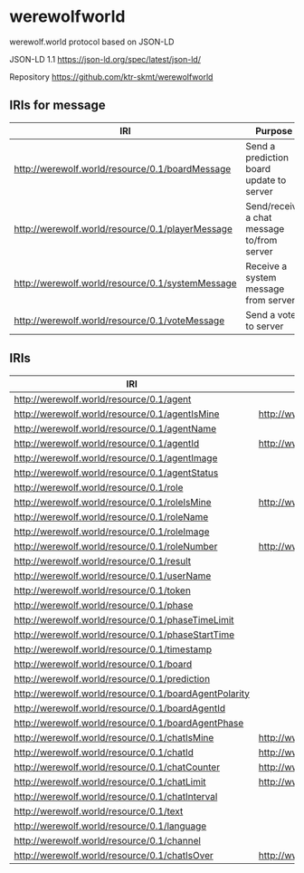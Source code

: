 # werewolfworld
werewolf.world protocol based on JSON-LD

JSON-LD 1.1
https://json-ld.org/spec/latest/json-ld/

Repository
https://github.com/ktr-skmt/werewolfworld

## IRIs for message

|IRI|Purpose|
---|---
|http://werewolf.world/resource/0.1/boardMessage|Send a prediction board update to server|
|http://werewolf.world/resource/0.1/playerMessage|Send/receive a chat message to/from server|
|http://werewolf.world/resource/0.1/systemMessage|Receive a system message from server|
|http://werewolf.world/resource/0.1/voteMessage|Send a vote to server|


## IRIs

|IRI|Type|Values|
---|---|---
|http://werewolf.world/resource/0.1/agent|||
|http://werewolf.world/resource/0.1/agentIsMine|http://www.w3.org/2001/XMLSchema#boolean||
|http://werewolf.world/resource/0.1/agentName||*|
|http://werewolf.world/resource/0.1/agentId|http://www.w3.org/2001/XMLSchema#integer||
|http://werewolf.world/resource/0.1/agentImage|||
|http://werewolf.world/resource/0.1/agentStatus|||
|http://werewolf.world/resource/0.1/role|||
|http://werewolf.world/resource/0.1/roleIsMine|http://www.w3.org/2001/XMLSchema#boolean||
|http://werewolf.world/resource/0.1/roleName|||
|http://werewolf.world/resource/0.1/roleImage|||
|http://werewolf.world/resource/0.1/roleNumber|http://www.w3.org/2001/XMLSchema#integer||
|http://werewolf.world/resource/0.1/result|||
|http://werewolf.world/resource/0.1/userName|||
|http://werewolf.world/resource/0.1/token|||
|http://werewolf.world/resource/0.1/phase|||
|http://werewolf.world/resource/0.1/phaseTimeLimit|||
|http://werewolf.world/resource/0.1/phaseStartTime|||
|http://werewolf.world/resource/0.1/timestamp|||
|http://werewolf.world/resource/0.1/board|||
|http://werewolf.world/resource/0.1/prediction|||
|http://werewolf.world/resource/0.1/boardAgentPolarity|||
|http://werewolf.world/resource/0.1/boardAgentId|||
|http://werewolf.world/resource/0.1/boardAgentPhase|||
|http://werewolf.world/resource/0.1/chatIsMine|http://www.w3.org/2001/XMLSchema#boolean||
|http://werewolf.world/resource/0.1/chatId|http://www.w3.org/2001/XMLSchema#integer||
|http://werewolf.world/resource/0.1/chatCounter|http://www.w3.org/2001/XMLSchema#integer||
|http://werewolf.world/resource/0.1/chatLimit|http://www.w3.org/2001/XMLSchema#integer||
|http://werewolf.world/resource/0.1/chatInterval|||
|http://werewolf.world/resource/0.1/text|||
|http://werewolf.world/resource/0.1/language|||
|http://werewolf.world/resource/0.1/channel|||
|http://werewolf.world/resource/0.1/chatIsOver|http://www.w3.org/2001/XMLSchema#boolean||

